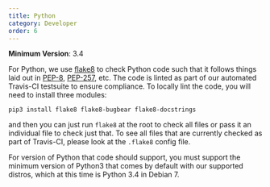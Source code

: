 ```yaml
---
title: Python
category: Developer
order: 6
---
```


__Minimum Version__: 3.4

For Python, we use [flake8](http://flake8.pycqa.org/en/latest/) to check Python code such that it follows things laid out in
[PEP-8](https://www.python.org/dev/peps/pep-0008/), [PEP-257](https://www.python.org/dev/peps/pep-0257/), etc. The code is
linted as part of our automated Travis-CI testsuite to ensure compliance. To locally lint the code, you will need to
install three modules:

    pip3 install flake8 flake8-bugbear flake8-docstrings

and then you can just run `flake8` at the root to check all files or pass it an individual file to check just that.
To see all files that are currently checked as part of Travis-CI, please look at the `.flake8` config file.

For version of Python that code should support, you must support the minimum version of Python3 that comes by default
with our supported distros, which at this time is Python 3.4 in Debian 7.